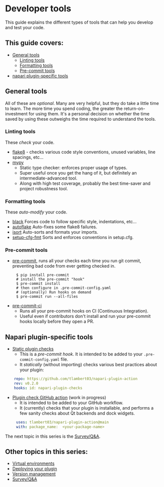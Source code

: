 # Developer tools

This guide explains the different types of tools that can help you develop and test your code.

## This guide covers:
* [General tools](#general-tools)
    - [Linting tools](#linting-tools)
    - [Formatting tools](#formatting-tools)
    - [Pre-commit tools](#pre-commit-tools)
* [napari plugin-specific tools](#napari-plugin-specific-tools)

## General tools
All of these are *optional*.
Many are very helpful, but they do take a little time to learn. The more time you spend coding, the greater the return-on-investment for using them. It's a personal decision on whether the time saved by using these outweighs the time required to understand the tools.

### Linting tools
These _check_ your code.
* [flake8](https://flake8.pycqa.org/) - checks various code style conventions, unused variables, line spacings, etc…
* [mypy](https://github.com/python/mypy)
    - Static type checker: enforces proper usage of types.
    - Super useful once you get the hang of it, but definitely an intermediate-advanced tool.
    - Along with high test coverage, probably the best time-saver and project robustness tool.

### Formatting tools
These _auto-modify_ your code.
* [black](https://github.com/psf/black)
  Forces code to follow specific style, indentations, etc...
* [autoflake](https://github.com/myint/autoflake)
  Auto-fixes some flake8 failures.
* [isort](https://github.com/PyCQA/isort)
  Auto-sorts and formats your imports.
* [setup-cfg-fmt](https://github.com/asottile/setup-cfg-fmt)
  Sorts and enforces conventions in setup.cfg.

### Pre-commit tools
* [pre-commit](https://pre-commit.com/), runs all your checks each time you run git commit, preventing bad code from ever getting checked in.
```console
     $ pip install pre-commit
     # install the pre-commit "hook"
     $ pre-commit install
     # then configure in .pre-commit-config.yaml
     # (optionally) Run hooks on demand
     $ pre-commit run --all-files
```

* [pre-commit-ci](https://pre-commit.ci/)
    - Runs all your pre-commit hooks on CI (Continuous Integration).
    - Useful even if contributors don't install and run your pre-commit hooks locally before they open a PR.

## Napari plugin-specific tools

* [Static plugin checks](https://github.com/tlambert03/napari-plugin-checks)
    - This is a *pre-commit hook*. It is intended to be added to your
    `.pre-commit-config.yaml` file.
    - It *statically* (without importing) checks various best practices about your plugin:
```yaml
    repo: https://github.com/tlambert03/napari-plugin-action
    rev: v0.2.0
    hooks: id: napari-plugin-checks
```

* [Plugin check GitHub action](https://github.com/tlambert03/napari-plugin-action)  (work in progress)
    - It is intended to be added to your GitHub workflow.
    - It (currently) checks that your plugin is installable, and performs a few sanity checks about Qt backends and dock widgets.
```yaml
     uses: tlambert03/napari-plugin-action@main
     with: package_name:  <your-package-name>
```

The next topic in this series is the [Survey/Q&A](./5-survey.md).

## Other topics in this series:
* [Virtual environments](./1-virtual-environments)
* [Deploying your plugin](./2-deploying-your-plugin.md)
* [Version management](./3-version-management.md)
* [Survey/Q&A](./5-survey.md)

